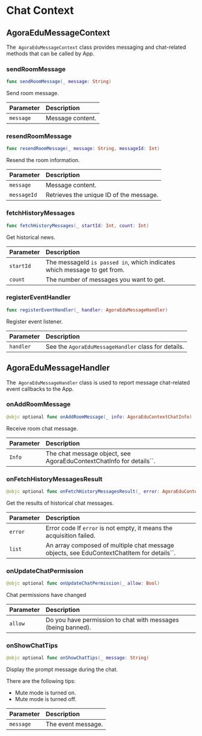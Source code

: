 # Chat Context

## AgoraEduMessageContext

The` AgoraEduMessageContext` class provides messaging and chat-related methods that can be called by App.

### sendRoomMessage

```swift
func sendRoomMessage(_ message: String)
```

Send room message.

| Parameter | Description |
| :-------- | :--------- |
| `message` | Message content. |

### resendRoomMessage

```swift
func resendRoomMessage(_ message: String, messageId: Int)
```

Resend the room information.

| Parameter | Description |
| :---------- | :--------- |
| `message` | Message content. |
| `messageId` | Retrieves the unique ID of the message. |

### fetchHistoryMessages

```swift
func fetchHistoryMessages(_ startId: Int, count: Int)
```

Get historical news.

| Parameter | Description |
| :-------- | :----------------------------------------- |
| `startId` | The messageId `is passed in`, which indicates which message to get from. |
| `count` | The number of messages you want to get. |

### registerEventHandler

```swift
func registerEventHandler(_ handler: AgoraEduMessageHandler)
```

Register event listener.

| Parameter | Description |
| :-------- | :--------------------------------- |
| `handler` | See the `AgoraEduMessageHandler` class for details. |

## AgoraEduMessageHandler

The` AgoraEduMessageHandler` class is used to report message chat-related event callbacks to the App.

### onAddRoomMessage

```swift
@objc optional func onAddRoomMessage(_ info: AgoraEduContextChatInfo)
```

Receive room chat message.

| Parameter | Description |
| :----- | :--------------------------------------------- |
| `Info` | The chat message object, see AgoraEduContextChatInfo for details``. |

### onFetchHistoryMessagesResult

```swift
@objc optional func onFetchHistoryMessagesResult(_ error: AgoraEduContextError?, list: [AgoraEduContextChatInfo]?)
```

Get the results of historical chat messages.

| Parameter | Description |
| :------ | :-------------------------------------------------------- |
| `error` | Error code If `error` is not empty, it means the acquisition failed. |
| `list` | An array composed of multiple chat message objects, see EduContextChatItem for details``. |

### onUpdateChatPermission

```swift
@objc optional func onUpdateChatPermission(_ allow: Bool)
```

Chat permissions have changed

| Parameter | Description |
| :------ | :--------------------------------- |
| `allow` | Do you have permission to chat with messages (being banned). |

### onShowChatTips

```swift
@objc optional func onShowChatTips(_ message: String)
```

Display the prompt message during the chat.

There are the following tips:

- Mute mode is turned on.
- Mute mode is turned off.

| Parameter | Description |
| :-------- | :--------- |
| `message` | The event message. |
